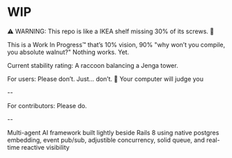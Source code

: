 # WIP

⚠️ WARNING: This repo is like a IKEA shelf missing 30% of its screws. 🚧

This is a Work In Progress™ that’s 10% vision, 90% "why won’t you compile, you absolute walnut?" Nothing works. Yet.

Current stability rating: A raccoon balancing a Jenga tower.

For users: Please don’t. Just… don’t. 🛑 Your computer will judge you

--

For contributors: Please do.

--

Multi-agent AI framework built lightly beside Rails 8 using native postgres embedding, event pub/sub, adjustible concurrency, solid queue, and real-time reactive visibility
